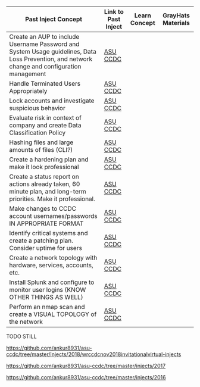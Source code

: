 | Past Inject Concept  | Link to Past Inject | Learn Concept | GrayHats Materials |
| ------------- | ------------- | ------------ | --------------- |
| Create an AUP to include Username Password and System Usage guidelines, Data Loss Prevention, and network change and configuration management  | [ASU CCDC](https://github.com/ankur8931/asu-ccdc/blob/master/injects/Inject_8.docx) |  | |
| Handle Terminated Users Appropriately | [ASU CCDC](https://github.com/ankur8931/asu-ccdc/blob/master/injects/Injects%20Document.docx) |  | |
| Lock accounts and investigate suspicious behavior | [ASU CCDC](https://github.com/ankur8931/asu-ccdc/blob/master/injects/Injects%20Document.docx) | | |
| Evaluate risk in context of company and create Data Classification Policy | [ASU CCDC](https://github.com/ankur8931/asu-ccdc/blob/master/injects/Injects%20Document.docx) |  | |
| Hashing files and large amounts of files (CLI?) | [ASU CCDC](https://github.com/ankur8931/asu-ccdc/blob/master/injects/Injects%20Document.docx) | | |
| Create a hardening plan and make it look professional | [ASU CCDC](https://github.com/ankur8931/asu-ccdc/blob/master/injects/Injects%20Document.docx) | | |
| Create a status report on actions already taken, 60 minute plan, and long-term priorities. Make it professional. | [ASU CCDC](https://github.com/ankur8931/asu-ccdc/blob/master/injects/Injects%20Document.docx) | | |
| Make changes to CCDC account usernames/passwords IN APPROPRIATE FORMAT | [ASU CCDC](https://github.com/ankur8931/asu-ccdc/blob/master/injects/virtual-quals/Inject1.pdf) |  | |
| Identify critical systems and create a patching plan. Consider uptime for users | [ASU CCDC](https://github.com/ankur8931/asu-ccdc/blob/master/injects/virtual-quals/Inject4.pdf) | | |
| Create a network topology with hardware, services, accounts, etc. | [ASU CCDC](https://github.com/ankur8931/asu-ccdc/blob/master/injects/virtual-quals/Inject5.pdf) | | |
| Install Splunk and configure to monitor user logins (KNOW OTHER THINGS AS WELL) | [ASU CCDC](https://github.com/ankur8931/asu-ccdc/blob/master/injects/virtual-quals/Inject7.pdf) | | |
| Perform an nmap scan and create a VISUAL TOPOLOGY of the network | [ASU CCDC](https://github.com/ankur8931/asu-ccdc/blob/master/injects/virtual-quals/Inject8.pdf) | | |

TODO STILL

https://github.com/ankur8931/asu-ccdc/tree/master/injects/2018/wrccdcnov2018invitationalvirtual-injects

https://github.com/ankur8931/asu-ccdc/tree/master/injects/2017

https://github.com/ankur8931/asu-ccdc/tree/master/injects/2016

